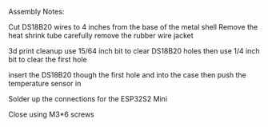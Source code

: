Assembly Notes:

Cut DS18B20 wires to 4 inches from the base of the metal shell
Remove the heat shrink tube
carefully remove the rubber wire jacket

3d print cleanup
use 15/64 inch bit to clear DS18B20 holes
then use 1/4 inch bit to clear the first hole

insert the DS18B20 though the first hole and into the case
then push the temperature sensor in

Solder up the connections for the ESP32S2 Mini

Close using M3*6 screws
